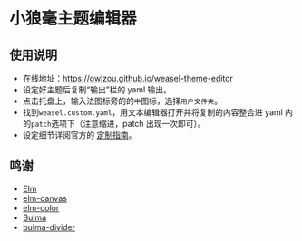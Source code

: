 # 小狼毫主题编辑器

## 使用说明

- 在线地址：https://owlzou.github.io/weasel-theme-editor
- 设定好主题后复制“输出”栏的 yaml 输出。
- 点击托盘上，输入法图标旁的的`中`图标，选择`用户文件夹`。
- 找到`weasel.custom.yaml`，用文本编辑器打开并将复制的内容整合进 yaml 内的`patch`选项下（注意缩进，patch 出现一次即可）。
- 设定细节详阅官方的 [定制指南](https://github.com/rime/home/wiki/CustomizationGuide#%E5%AE%9A%E8%A3%BD%E6%8C%87%E5%8D%97)。

## 鸣谢

- [Elm](https://elm-lang.org/)
- [elm-canvas](https://github.com/joakin/elm-canvas)
- [elm-color](https://github.com/avh4/elm-color/)
- [Bulma](https://bulma.io/)
- [bulma-divider](https://github.com/CreativeBulma/bulma-divider)
